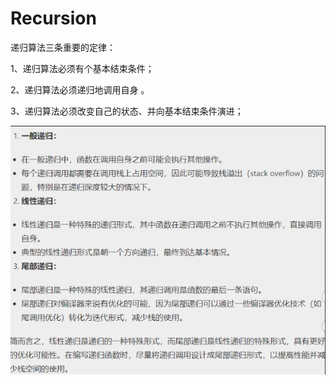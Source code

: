 # Recursion
递归算法三条重要的定律：

1、递归算法必须有个基本结束条件；

2、递归算法必须递归地调用自身 。

3、递归算法必须改变自己的状态、并向基本结束条件演进；

![img.png](img.png)


